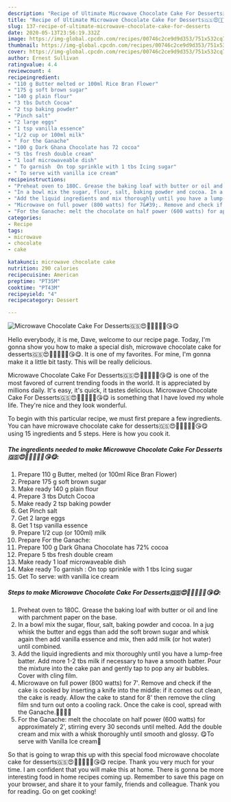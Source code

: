 ```yaml
---
description: "Recipe of Ultimate Microwave Chocolate Cake For Desserts🇬🇸😍🍷🥞🎂🍹🍨😘😋"
title: "Recipe of Ultimate Microwave Chocolate Cake For Desserts🇬🇸😍🍷🥞🎂🍹🍨😘😋"
slug: 137-recipe-of-ultimate-microwave-chocolate-cake-for-desserts
date: 2020-05-13T23:56:19.332Z
image: https://img-global.cpcdn.com/recipes/00746c2ce9d9d353/751x532cq70/microwave-chocolate-cake-for-desserts🇬🇸😍🍷🥞🎂🍹🍨😘😋-recipe-main-photo.jpg
thumbnail: https://img-global.cpcdn.com/recipes/00746c2ce9d9d353/751x532cq70/microwave-chocolate-cake-for-desserts🇬🇸😍🍷🥞🎂🍹🍨😘😋-recipe-main-photo.jpg
cover: https://img-global.cpcdn.com/recipes/00746c2ce9d9d353/751x532cq70/microwave-chocolate-cake-for-desserts🇬🇸😍🍷🥞🎂🍹🍨😘😋-recipe-main-photo.jpg
author: Ernest Sullivan
ratingvalue: 4.4
reviewcount: 4
recipeingredient:
- "110 g Butter melted or 100ml Rice Bran Flower"
- "175 g soft brown sugar"
- "140 g plain flour"
- "3 tbs Dutch Cocoa"
- "2 tsp baking powder"
- "Pinch salt"
- "2 large eggs"
- "1 tsp vanilla essence"
- "1/2 cup or 100ml milk"
- " For the Ganache"
- "100 g Dark Ghana Chocolate has 72 cocoa"
- "5 tbs fresh double cream"
- "1 loaf microwaveable dish"
- " To garnish  On top sprinkle with 1 tbs Icing sugar"
- " To serve with vanilla ice cream"
recipeinstructions:
- "Preheat oven to 180C. Grease the baking loaf with butter or oil and line with parchment paper on the base."
- "In a bowl mix the sugar, flour, salt, baking powder and cocoa. In a jug whisk the butter and eggs than add the soft brown sugar and whisk again then add vanilla essence and mix, then add milk (or hot water) until combined."
- "Add the liquid ingredients and mix thoroughly until you have a lump-free batter. Add more 1-2 tbs milk if necessary to have a smooth batter. Pour the mixture into the cake pan and gently tap to pop any air bubbles. Cover with cling film."
- "Microwave on full power (800 watts) for 7&#39;. Remove and check if the cake is cooked by inserting a knife into the middle: if it comes out clean, the cake is ready. Allow the cake to stand for 8&#39; then remove the cling film snd turn out onto a cooling rack. Once the cake is cool, spread with the Ganache.🍥🍨🍰😍"
- "For the Ganache: melt the chocolate on half power (600 watts) for approximately 2&#39;, stirring every 30 seconds until melted. Add the double cream and mix with a whisk thoroughly until smooth and glossy. 😋To serve with Vanilla Ice cream🍨"
categories:
- Recipe
tags:
- microwave
- chocolate
- cake

katakunci: microwave chocolate cake 
nutrition: 290 calories
recipecuisine: American
preptime: "PT35M"
cooktime: "PT43M"
recipeyield: "4"
recipecategory: Dessert

---
```



![Microwave Chocolate Cake For Desserts🇬🇸😍🍷🥞🎂🍹🍨😘😋](https://img-global.cpcdn.com/recipes/00746c2ce9d9d353/751x532cq70/microwave-chocolate-cake-for-desserts🇬🇸😍🍷🥞🎂🍹🍨😘😋-recipe-main-photo.jpg)

Hello everybody, it is me, Dave, welcome to our recipe page. Today, I'm gonna show you how to make a special dish, microwave chocolate cake for desserts🇬🇸😍🍷🥞🎂🍹🍨😘😋. It is one of my favorites. For mine, I'm gonna make it a little bit tasty. This will be really delicious.



Microwave Chocolate Cake For Desserts🇬🇸😍🍷🥞🎂🍹🍨😘😋 is one of the most favored of current trending foods in the world. It is appreciated by millions daily. It's easy, it's quick, it tastes delicious. Microwave Chocolate Cake For Desserts🇬🇸😍🍷🥞🎂🍹🍨😘😋 is something that I have loved my whole life. They're nice and they look wonderful.


To begin with this particular recipe, we must first prepare a few ingredients. You can have microwave chocolate cake for desserts🇬🇸😍🍷🥞🎂🍹🍨😘😋 using 15 ingredients and 5 steps. Here is how you cook it.

<!--inarticleads1-->

##### The ingredients needed to make Microwave Chocolate Cake For Desserts🇬🇸😍🍷🥞🎂🍹🍨😘😋:

1. Prepare 110 g Butter, melted (or 100ml Rice Bran Flower)
1. Prepare 175 g soft brown sugar
1. Make ready 140 g plain flour
1. Prepare 3 tbs Dutch Cocoa
1. Make ready 2 tsp baking powder
1. Get Pinch salt
1. Get 2 large eggs
1. Get 1 tsp vanilla essence
1. Prepare 1/2 cup (or 100ml) milk
1. Prepare  For the Ganache:
1. Prepare 100 g Dark Ghana Chocolate has 72% cocoa
1. Prepare 5 tbs fresh double cream
1. Make ready 1 loaf microwaveable dish
1. Make ready  To garnish : On top sprinkle with 1 tbs Icing sugar
1. Get  To serve: with vanilla ice cream




<!--inarticleads2-->

##### Steps to make Microwave Chocolate Cake For Desserts🇬🇸😍🍷🥞🎂🍹🍨😘😋:

1. Preheat oven to 180C. Grease the baking loaf with butter or oil and line with parchment paper on the base.
1. In a bowl mix the sugar, flour, salt, baking powder and cocoa. In a jug whisk the butter and eggs than add the soft brown sugar and whisk again then add vanilla essence and mix, then add milk (or hot water) until combined.
1. Add the liquid ingredients and mix thoroughly until you have a lump-free batter. Add more 1-2 tbs milk if necessary to have a smooth batter. Pour the mixture into the cake pan and gently tap to pop any air bubbles. Cover with cling film.
1. Microwave on full power (800 watts) for 7&#39;. Remove and check if the cake is cooked by inserting a knife into the middle: if it comes out clean, the cake is ready. Allow the cake to stand for 8&#39; then remove the cling film snd turn out onto a cooling rack. Once the cake is cool, spread with the Ganache.🍥🍨🍰😍
1. For the Ganache: melt the chocolate on half power (600 watts) for approximately 2&#39;, stirring every 30 seconds until melted. Add the double cream and mix with a whisk thoroughly until smooth and glossy. 😋To serve with Vanilla Ice cream🍨




So that is going to wrap this up with this special food microwave chocolate cake for desserts🇬🇸😍🍷🥞🎂🍹🍨😘😋 recipe. Thank you very much for your time. I am confident that you will make this at home. There is gonna be more interesting food in home recipes coming up. Remember to save this page on your browser, and share it to your family, friends and colleague. Thank you for reading. Go on get cooking!
